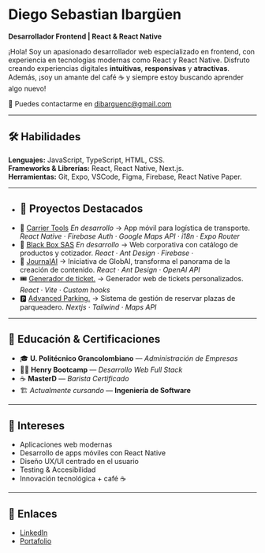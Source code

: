 # Diego Sebastian Ibargüen
**Desarrollador Frontend | React & React Native**

¡Hola! Soy un apasionado desarrollador web especializado en frontend, con experiencia en tecnologías modernas como React y React Native. Disfruto creando experiencias digitales **intuitivas**, **responsivas** y **atractivas**.  
Además, ¡soy un amante del café ☕ y siempre estoy buscando aprender algo nuevo!

📩  Puedes contactarme en [dibarguenc@gmail.com](mailto:dibarguenc@gmail.com)

---

## 🛠️ Habilidades 

**Lenguajes:** JavaScript, TypeScript, HTML, CSS.  
**Frameworks & Librerías:** React, React Native, Next.js.  
**Herramientas:** Git, Expo, VSCode, Figma, Firebase, React Native Paper.

---

- ## 🚀 Proyectos Destacados
- 🔧 [Carrier Tools](https://carrier-tools.com/)  _En desarrollo_ → App móvil para logística de transporte.
 _React Native · Firebase Auth · Google Maps API · i18n · Expo Router_
- 🧰 [Black Box SAS](https://blackbox-sas.vercel.app/) _En desarrollo_ → Web corporativa con catálogo de productos y cotizador.
 _React · Ant Design · Firebase ·_
- 📓 [JournalAI](https://journalai.pro/) → Iniciativa de GlobAI, transforma el panorama de la creación de contenido. 
_React · Ant Design · OpenAI API_
- 🎟️ [Generador de ticket.](https://ticket-generator-dsic.vercel.app/) → Generador web de tickets personalizados.
 _React · Vite · Custom hooks_
- 🅿️ [Advanced Parking.](https://advanced-parking.vercel.app/) → Sistema de gestión de reservar plazas de parqueadero. 
_Nextjs · Tailwind · Maps API_

---

## 📜 Educación & Certificaciones

- 🎓 **U. Politécnico Grancolombiano** — *Administración de Empresas*  
- 👨‍💻 **Henry Bootcamp** — *Desarrollo Web Full Stack*  
- ☕ **MasterD** — *Barista Certificado*  
- 🏗️ *Actualmente cursando* — **Ingeniería de Software**

---

## 🎯 Intereses

- Aplicaciones web modernas  
- Desarrollo de apps móviles con React Native  
- Diseño UX/UI centrado en el usuario  
- Testing & Accesibilidad  
- Innovación tecnológica + café ☕

---

## 📎 Enlaces

- [LinkedIn](https://www.linkedin.com/in/sebastianibarguen/)
- [Portafolio](https://sebastian-ibarguen.vercel.app/)
